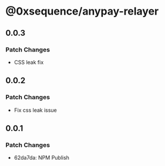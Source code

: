# @0xsequence/anypay-relayer

## 0.0.3

### Patch Changes

- CSS leak fix

## 0.0.2

### Patch Changes

- Fix css leak issue

## 0.0.1

### Patch Changes

- 62da7da: NPM Publish
